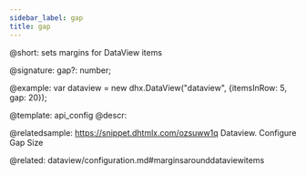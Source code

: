 ```yaml
---
sidebar_label: gap
title: gap
---          
```


@short: sets margins for DataView items

@signature: gap?: number;

@example: 
var dataview = new dhx.DataView("dataview", {itemsInRow: 5, gap: 20});


@template:	api_config
@descr: 

@relatedsample:
https://snippet.dhtmlx.com/ozsuww1q	Dataview. Configure Gap Size

@related:
dataview/configuration.md#marginsarounddataviewitems